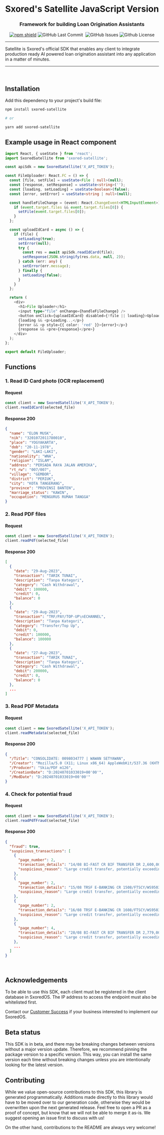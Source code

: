 <div align="center">

# Sxored's Satellite JavaScript Version

### Framework for building Loan Origination Assistants

<p>

[![npm shield](https://img.shields.io/npm/v/sxored-satellite)](https://www.npmjs.com/package/sxored-satellite)
<img alt="GitHub Last Commit" src="https://img.shields.io/github/last-commit/sxored-ai/sxored-satellite" /> 
<img alt="" src="https://img.shields.io/github/repo-size/sxored-ai/sxored-satellite" /> <img alt="GitHub Issues" src="https://img.shields.io/github/issues/sxored-ai/sxored-satellite" /> <img alt="Github License" src="https://img.shields.io/badge/License-MIT-yellow.svg" />
</p>

</div>

-----

Satellite is Sxored's official SDK that enables any client to integrate production ready AI powered loan origination assistant into any application in a matter of minutes.

-----

<br/>

## Installation

Add this dependency to your project's build file:

```bash
npm install sxored-satellite

# or

yarn add sxored-satellite
```

## Example usage in React component
```typescript
import React, { useState } from 'react';
import SxoredSatellite from 'sxored-satellite';

const apiSdk = new SxoredSatellite('X_API_TOKEN');

const FileUploader: React.FC = () => {
  const [file, setFile] = useState<File | null>(null);
  const [response, setResponse] = useState<string>('');
  const [loading, setLoading] = useState<boolean>(false);
  const [error, setError] = useState<string | null>(null);

  const handleFileChange = (event: React.ChangeEvent<HTMLInputElement>) => {
    if (event.target.files && event.target.files[0]) {
      setFile(event.target.files[0]);
    }
  };

  const uploadIdCard = async () => {
    if (file) {
      setLoading(true);
      setError(null);
      try {
        const res = await apiSdk.readIdCard(file);
        setResponse(JSON.stringify(res.data, null, 2));
      } catch (err: any) {
        setError(err.message);
      } finally {
        setLoading(false);
      }
    }
  };

  return (
    <div>
      <h1>File Uploader</h1>
      <input type="file" onChange={handleFileChange} />
      <button onClick={uploadIdCard} disabled={!file || loading}>Upload ID Card</button>
      {loading && <p>Loading...</p>}
      {error && <p style={{ color: 'red' }}>{error}</p>}
      {response && <pre>{response}</pre>}
    </div>
  );
};

export default FileUploader;

```

## Functions

### 1. Read ID Card photo (OCR replacement)

#### Request

```typescript
const client = new SxoredSatellite('X_API_TOKEN');
client.readIdCard(selected_file)
```

#### Response 200

```json
{
  "name": "ELON MUSK",
  "nik": "3201072011780010",
  "place": "YOGYAKARTA",
  "dob": "20-11-1978",
  "gender": "LAKI-LAKI",
  "nationality": "WNA",
  "religion": "ISLAM",
  "address": "PERSADA RAYA JALAN AMERIKA",
  "rt_rw": "007/007",
  "village": "GEMBOR",
  "district": "PERIUK",
  "city": "KOTA TANGERANG",
  "province": "PROVINSI BANTEN",
  "marriage_status": "KAWIN",
  "occupation": "MENGURUS RUMAH TANGGA"
}
```

### 2. Read PDF files

#### Request

```typescript
const client = new SxoredSatellite('X_API_TOKEN');
client.readPdf(selected_file)
```

#### Response 200

```json
[
  {
    "date": "29-Aug-2023",
    "transaction": "TARIK TUNAI",
    "description": "Tanpa Kategori",
    "category": "Cash Withdrawal",
    "debit": 100000,
    "credit": 0,
    "balance": 0
  },
  {
    "date": "29-Aug-2023",
    "transaction": "TRF/PAY/TOP-UP\nECHANNEL",
    "description": "Tanpa Kategori",
    "category": "Transfer/Top Up",
    "debit": 0,
    "credit": 100000,
    "balance": 100000
  },
  {
    "date": "27-Aug-2023",
    "transaction": "TARIK TUNAI",
    "description": "Tanpa Kategori",
    "category": "Cash Withdrawal",
    "debit": 200000,
    "credit": 0,
    "balance": 0
  },
  ...
]
```

### 3. Read PDF Metadata

#### Request

```typescript
const client = new SxoredSatellite('X_API_TOKEN');
client.readMetadata(selected_file)
```

#### Response 200

```json
{
  "/Title": "CONSOLIDATE: 0098034777 | WAWAN SETYAWAN",
  "/Creator": "Mozilla/5.0 (X11; Linux x86_64) AppleWebKit/537.36 (KHTML, like Gecko) Chrome/126.0.0.0 Safari/537.36",
  "/Producer": "Skia/PDF m126",
  "/CreationDate": "D:20240701033019+00'00'",
  "/ModDate": "D:20240701033019+00'00'"
}
```

### 4. Check for potential fraud

#### Request

```typescript
const client = new SxoredSatellite('X_API_TOKEN');
client.readPdfFraud(selected_file)
```

#### Response 200

```json
{
  "fraud": true,
  "suspicious_transactions": [
    {
      "page_number": 2,
      "transaction_details": "14/08 BI-FAST CR BIF TRANSFER DR 2,600,000.00 9,258,073.87\n501\nV***nny Ku****an",
      "suspicious_reason": "Large credit transfer, potentially exceeding typical income levels. The name 'V***nny Ku****an' is repeated throughout the statement, indicating a potential pattern of suspicious transactions."
    },
    {
      "page_number": 2,
      "transaction_details": "15/08 TRSF E-BANKING CR 1508/FTSCY/WS95031 5,000,000.00 9,236,073.87\n        5000000.00\nA***R L****N",
      "suspicious_reason": "Large credit transfer, potentially exceeding typical income levels.  The beneficiary name 'A***R L****N' is repeated throughout the statement, indicating a potential pattern of suspicious transactions."
    },
    {
      "page_number": 2,
      "transaction_details": "16/08 TRSF E-BANKING CR 1608/FTSCY/WS95031 500,000.00\n         500000.00\nV***nny Ku****an",
      "suspicious_reason": "Large credit transfer, potentially exceeding typical income levels.  The beneficiary name 'V***nny Ku****an' is repeated throughout the statement, indicating a potential pattern of suspicious transactions."
    },
    {
      "page_number": 4,
      "transaction_details": "28/08 BI-FAST CR BIF TRANSFER DR 2,779,000.00 11,144,593.87\n501\nV***nny Ku****an",
      "suspicious_reason": "Large credit transfer, potentially exceeding typical income levels. The name 'V***nny Ku****an' is repeated throughout the statement, indicating a potential pattern of suspicious transactions."
    },
    ...
  ]
}
```

<br/>

## Acknowledgements

To be able to use this SDK, each client must be registered in the client database in SxoredOS. The IP address to access the endpoint must also be whitelisted first.

Contact our [Customer Success](mailto:use@sxored.com) if your business interested to implement our SxoredOS.

## Beta status

This SDK is in beta, and there may be breaking changes between versions without a major version update. Therefore, we recommend pinning the package version to a specific version. This way, you can install the same version each time without breaking changes unless you are intentionally looking for the latest version.

## Contributing

While we value open-source contributions to this SDK, this library is generated programmatically. Additions made directly to this library would have to be moved over to our generation code, otherwise they would be overwritten upon the next generated release. Feel free to open a PR as a proof of concept, but know that we will not be able to merge it as-is. We suggest opening an issue first to discuss with us!

On the other hand, contributions to the README are always very welcome!
